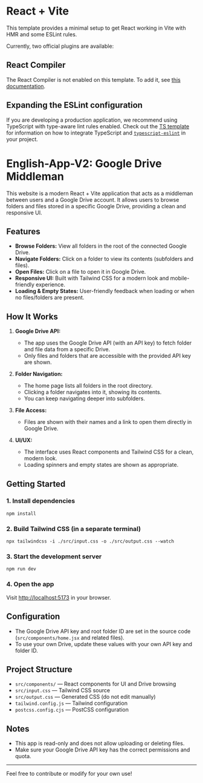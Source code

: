 # React + Vite

This template provides a minimal setup to get React working in Vite with HMR and some ESLint rules.

Currently, two official plugins are available:


## React Compiler

The React Compiler is not enabled on this template. To add it, see [this documentation](https://react.dev/learn/react-compiler/installation).

## Expanding the ESLint configuration

If you are developing a production application, we recommend using TypeScript with type-aware lint rules enabled. Check out the [TS template](https://github.com/vitejs/vite/tree/main/packages/create-vite/template-react-ts) for information on how to integrate TypeScript and [`typescript-eslint`](https://typescript-eslint.io) in your project.

# English-App-V2: Google Drive Middleman

This website is a modern React + Vite application that acts as a middleman between users and a Google Drive account. It allows users to browse folders and files stored in a specific Google Drive, providing a clean and responsive UI.

## Features

- **Browse Folders:** View all folders in the root of the connected Google Drive.
- **Navigate Folders:** Click on a folder to view its contents (subfolders and files).
- **Open Files:** Click on a file to open it in Google Drive.
- **Responsive UI:** Built with Tailwind CSS for a modern look and mobile-friendly experience.
- **Loading & Empty States:** User-friendly feedback when loading or when no files/folders are present.

## How It Works

1. **Google Drive API:**
	- The app uses the Google Drive API (with an API key) to fetch folder and file data from a specific Drive.
	- Only files and folders that are accessible with the provided API key are shown.

2. **Folder Navigation:**
	- The home page lists all folders in the root directory.
	- Clicking a folder navigates into it, showing its contents.
	- You can keep navigating deeper into subfolders.

3. **File Access:**
	- Files are shown with their names and a link to open them directly in Google Drive.

4. **UI/UX:**
	- The interface uses React components and Tailwind CSS for a clean, modern look.
	- Loading spinners and empty states are shown as appropriate.

## Getting Started

### 1. Install dependencies

```
npm install
```

### 2. Build Tailwind CSS (in a separate terminal)

```
npx tailwindcss -i ./src/input.css -o ./src/output.css --watch
```

### 3. Start the development server

```
npm run dev
```

### 4. Open the app

Visit [http://localhost:5173](http://localhost:5173) in your browser.

## Configuration

- The Google Drive API key and root folder ID are set in the source code (`src/components/home.jsx` and related files).
- To use your own Drive, update these values with your own API key and folder ID.

## Project Structure

- `src/components/` — React components for UI and Drive browsing
- `src/input.css` — Tailwind CSS source
- `src/output.css` — Generated CSS (do not edit manually)
- `tailwind.config.js` — Tailwind configuration
- `postcss.config.cjs` — PostCSS configuration

## Notes

- This app is read-only and does not allow uploading or deleting files.
- Make sure your Google Drive API key has the correct permissions and quota.

---
Feel free to contribute or modify for your own use!
